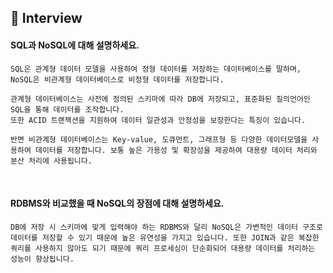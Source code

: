 ## 📝 Interview

#### SQL과 NoSQL에 대해 설명하세요.
```
SQL은 관계형 데이터 모델을 사용하여 정형 데이터를 저장하는 데이터베이스를 말하며, 
NoSQL은 비관계형 데이터베이스로 비정형 데이터를 저장합니다. 

관계형 데이터베이스는 사전에 정의된 스키마에 따라 DB에 저장되고, 표준화된 질의언어인 SQL을 통해 데이터를 조작합니다.
또한 ACID 트랜잭션을 지원하여 데이터 일관성과 안정성을 보장한다는 특징이 있습니다. 

반면 비관계형 데이터베이스는 Key-value, 도큐먼트, 그래프형 등 다양한 데이터모델을 사용하여 데이터를 저장합니다. 보통 높은 가용성 및 확장성을 제공하여 대용량 데이터 처리와 분산 처리에 사용됩니다. 
```
<br>

#### RDBMS와 비교했을 때 NoSQL의 장점에 대해 설명하세요.
```
DB에 저장 시 스키마에 맞게 입력해야 하는 RDBMS와 달리 NoSQL은 가변적인 데이터 구조로 데이터를 저장할 수 있기 때문에 높은 유연성을 가지고 있습니다. 또한 JOIN과 같은 복잡한 쿼리를 사용하지 않아도 되기 때문에 쿼리 프로세싱이 단순화되어 대용량 데이터를 처리하는 성능이 향상됩니다.
```

